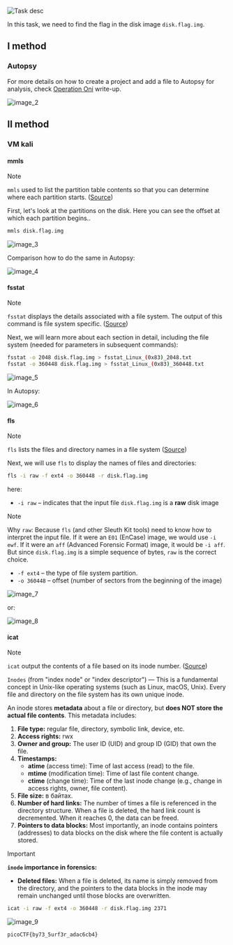![Task desc](../assets/images/Sleuthkit-Apprentice_image_1.png)

In this task, we need to find the flag in the disk image `disk.flag.img`.

## I method
### Autopsy

For more details on how to create a project and add a file to Autopsy for analysis, check [Operation Oni](Operation%20Oni.md) write-up.

![image_2](../assets/images/Sleuthkit-Apprentice_image_2.png)
<br>
## II method 
### VM kali
#### mmls

> [!NOTE]
> `mmls` used to list the partition table contents so that you can determine where each partition starts. ([Source](https://wiki.sleuthkit.org/index.php?title=Mmls))

First, let's look at the partitions on the disk. Here you can see the offset at which each partition begins..

```bash
mmls disk.flag.img
```
![image_3](../assets/images/Sleuthkit-Apprentice_image_3.png)

Comparison how to do the same in Autopsy:

![image_4](../assets/images/Sleuthkit-Apprentice_image_4.png)

#### fsstat

> [!NOTE]
> `fsstat` displays the details associated with a file system. The output of this command is file system specific. ([Source](https://www.systutorials.com/docs/linux/man/1-fsstat/))

Next, we will learn more about each section in detail, including the file system (needed for parameters in subsequent commands):
```bash
fsstat -o 2048 disk.flag.img > fsstat_Linux_(0x83)_2048.txt
fsstat -o 360448 disk.flag.img > fsstat_Linux_(0x83)_360448.txt
```

![image_5](../assets/images/Sleuthkit-Apprentice_image_5.png)

In Autopsy: 

![image_6](../assets/images/Sleuthkit-Apprentice_image_6.png)

#### fls

> [!NOTE]
> `fls` lists the files and directory names in a file system ([Source](https://wiki.sleuthkit.org/index.php?title=Fls))

Next, we will use `fls` to display the names of files and directories:

```bash
fls -i raw -f ext4 -o 360448 -r disk.flag.img
```
here:
* `-i raw` – indicates that the input file `disk.flag.img` is a **raw** disk image
  
> [!NOTE]
> Why `raw`: Because `fls` (and other Sleuth Kit tools) need to know how to interpret the input file. If it were an `E01` (EnCase) image, we would use `-i ewf`. If it were an `aff` (Advanced Forensic Format) image, it would be `-i aff`. But since `disk.flag.img` is a simple sequence of bytes, `raw` is the correct choice.

* `-f ext4` – the type of file system partition.
* `-o 360448` – offset (number of sectors from the beginning of the image)

![image_7](../assets/images/Sleuthkit-Apprentice_image_7.png)

or: 

![image_8](../assets/images/Sleuthkit-Apprentice_image_8.png)



#### icat
> [!NOTE]
> `icat` output the contents of a file based on its inode number. ([Source](https://sleuthkit.org/sleuthkit/man/icat.html))
> 
> `Inodes` (from "index node" or "index descriptor") — This is a fundamental concept in Unix-like operating systems (such as Linux, macOS, Unix). Every file and directory on the file system has its own unique inode.
>
> An inode stores **metadata** about a file or directory, but **does NOT store the actual file contents**. This metadata includes:
> 
>
> 
> 1. **File type:** regular file, directory, symbolic link, device, etc.
> 2. **Access rights:** rwx
> 3. **Owner and group:** The user ID (UID) and group ID (GID) that own the file.
> 4. **Timestamps:**
>     * **atime** (access time): Time of last access (read) to the file.
>     * **mtime** (modification time): Time of last file content change.
>     * **ctime** (change time): Time of the last inode change (e.g., change in access rights, owner, file content).
> 5. **File size:** в байтах.
> 6. **Number of hard links:** The number of times a file is referenced in the directory structure. When a file is deleted, the hard link count is decremented. When it reaches 0, the data can be freed.
> 7. **Pointers to data blocks:** Most importantly, an inode contains pointers (addresses) to data blocks on the disk where the file content is actually stored.


> [!IMPORTANT]
> **`inode` importance in forensics:**
> * **Deleted files:** When a file is deleted, its name is simply removed from the directory, and the pointers to the data blocks in the inode may remain unchanged until those blocks are overwritten.

```bash
icat -i raw -f ext4 -o 360448 -r disk.flag.img 2371
```

![image_9](../assets/images/Sleuthkit-Apprentice_image_9.png)

`picoCTF{by73_5urf3r_adac6cb4}`
